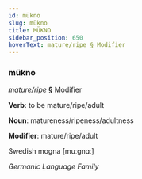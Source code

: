 ```yaml
---
id: mükno
slug: mükno
title: MÜKNO
sidebar_position: 650
hoverText: mature/ripe § Modifier
---
```


### mükno

*mature/ripe* **§** Modifier

**Verb**: to be mature/ripe/adult

**Noun**: matureness/ripeness/adultness

**Modifier**: mature/ripe/adult

Swedish mogna [muːgnɑː]

*Germanic Language Family*